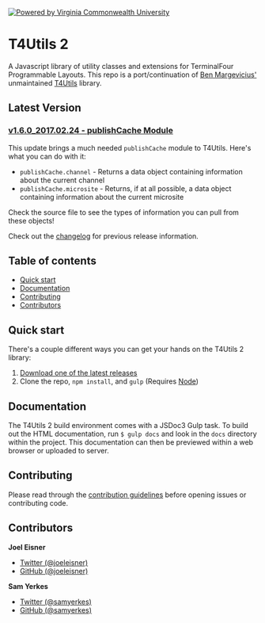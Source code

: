 [![Powered by Virginia Commonwealth University](https://t4tools.vcu.edu/github/images/powered-by.svg)](http://www.vcu.edu/)

# T4Utils 2
A Javascript library of utility classes and extensions for TerminalFour Programmable Layouts. This repo is a port/continuation of [Ben Margevicius'](https://github.com/bdm4) unmaintained [T4Utils](https://github.com/FPBSchoolOfNursing/T4Utils) library.

## Latest Version

### [v1.6.0_2017.02.24 - publishCache Module](https://github.com/virginiacommonwealthuniversity/T4Utils2/releases/tag/v1.6.0_2017.02.24)
This update brings a much needed `publishCache` module to T4Utils. Here's what you can do with it:
* `publishCache.channel` -   Returns a data object containing information about the current channel
* `publishCache.microsite` - Returns, if at all possible, a data object containing information about the current microsite

Check the source file to see the types of information you can pull from these objects!

Check out the [changelog](changelog.md) for previous release information.

## Table of contents
* [Quick start](#quick-start)
* [Documentation](#documentation)
* [Contributing](#contributing)
* [Contributors](#contributors)

## Quick start
There's a couple different ways you can get your hands on the T4Utils 2 library:

1. [Download one of the latest releases](https://github.com/virginiacommonwealthuniversity/T4Utils2/releases)
2. Clone the repo, `npm install`, and `gulp` (Requires [Node](https://nodejs.org/))

## Documentation
The T4Utils 2 build environment comes with a JSDoc3 Gulp task. To build out the HTML documentation, run `$ gulp docs` and look in the `docs` directory within the project. This documentation can then be previewed within a web browser or uploaded to server.

## Contributing
Please read through the [contribution guidelines](contribute.md) before opening issues or contributing code.

## Contributors
**Joel Eisner**
* [Twitter (@joeleisner)](https://twitter.com/joeleisner)
* [GitHub (@joeleisner)](https://github.com/joeleisner)

**Sam Yerkes**
* [Twitter (@samyerkes)](https://twitter.com/samyerkes)
* [GitHub (@samyerkes)](https://github.com/samyerkes)

